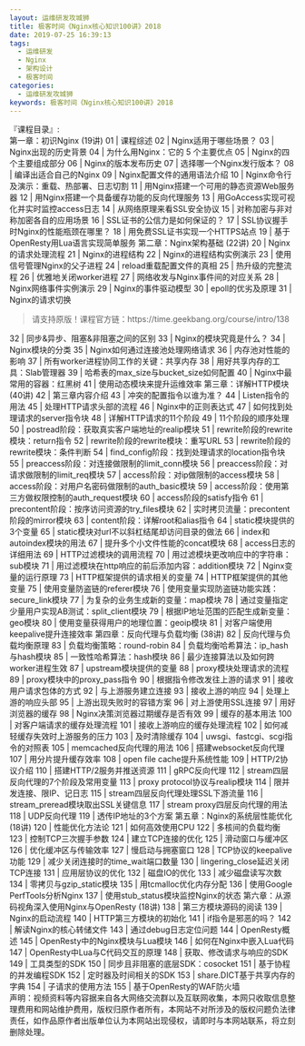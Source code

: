 ```yaml
---
layout: 运维研发攻城狮
title: 极客时间《Nginx核心知识100讲》2018        
date: 2019-07-25 16:39:13
tags:
  - 运维研发
  - Nginx
  - 架构设计
  - 极客时间
categories:
  - 运维研发攻城狮
keywords: 极客时间《Nginx核心知识100讲》2018        
---
```

『课程目录』:  
第一章：初识Nginx (19讲)
01 | 课程综述
02 | Nginx适用于哪些场景？
03 | Nginx出现的历史背景
04 | 为什么用Nginx：它的 5 个主要优点
05 | Nginx的四个主要组成部分
06 | Nginx的版本发布历史
07 | 选择哪一个Nginx发行版本？
08 | 编译出适合自己的Nginx
09 | Nginx配置文件的通用语法介绍
10 | Nginx命令行及演示：重载、热部署、日志切割
11 | 用Nginx搭建一个可用的静态资源Web服务器
12 | 用Nginx搭建一个具备缓存功能的反向代理服务
13 | 用GoAccess实现可视化并实时监控access日志
14 | 从网络原理来看SSL安全协议
15 | 对称加密与非对称加密各自的应用场景
16 | SSL证书的公信力是如何保证的？
17 | SSL协议握手时Nginx的性能瓶颈在哪里？
18 | 用免费SSL证书实现一个HTTPS站点
19 | 基于OpenResty用Lua语言实现简单服务
第二章：Nginx架构基础 (22讲)
20 | Nginx的请求处理流程
21 | Nginx的进程结构
22 | Nginx的进程结构实例演示
23 | 使用信号管理Nginx的父子进程
24 | reload重载配置文件的真相
25 | 热升级的完整流程
26 | 优雅地关闭worker进程
27 | 网络收发与Nginx事件间的对应关系
28 | Nginx网络事件实例演示
29 | Nginx的事件驱动模型
30 | epoll的优劣及原理
31 | Nginx的请求切换
<!-- more -->   
<blockquote class="blockquote-center">
请支持原版！课程官方链：https://time.geekbang.org/course/intro/138</blockquote>
</blockquote>
32 | 同步&异步、阻塞&非阻塞之间的区别
33 | Nginx的模块究竟是什么？
34 | Nginx模块的分类
35 | Nginx如何通过连接池处理网络请求
36 | 内存池对性能的影响
37 | 所有worker进程协同工作的关键：共享内存
38 | 用好共享内存的工具：Slab管理器
39 | 哈希表的max_size与bucket_size如何配置
40 | Nginx中最常用的容器：红黑树
41 | 使用动态模块来提升运维效率
第三章：详解HTTP模块 (40讲)
42 | 第三章内容介绍
43 | 冲突的配置指令以谁为准？
44 | Listen指令的用法
45 | 处理HTTP请求头部的流程
46 | Nginx中的正则表达式
47 | 如何找到处理请求的server指令块
48 | 详解HTTP请求的11个阶段
49 | 11个阶段的顺序处理
50 | postread阶段：获取真实客户端地址的realip模块
51 | rewrite阶段的rewrite模块：return指令
52 | rewrite阶段的rewrite模块：重写URL
53 | rewrite阶段的rewrite模块：条件判断
54 | find_config阶段：找到处理请求的location指令块
55 | preaccess阶段：对连接做限制的limit_conn模块
56 | preaccess阶段：对请求做限制的limit_req模块
57 | access阶段：对ip做限制的access模块
58 | access阶段：对用户名密码做限制的auth_basic模块
59 | access阶段：使用第三方做权限控制的auth_request模块
60 | access阶段的satisfy指令
61 | precontent阶段：按序访问资源的try_files模块
62 | 实时拷贝流量：precontent阶段的mirror模块
63 | content阶段：详解root和alias指令
64 | static模块提供的3个变量
65 | static模块对url不以斜杠结尾却访问目录的做法
66 | index和autoindex模块的用法
67 | 提升多个小文件性能的concat模块
68 | access日志的详细用法
69 | HTTP过滤模块的调用流程
70 | 用过滤模块更改响应中的字符串：sub模块
71 | 用过滤模块在http响应的前后添加内容：addition模块
72 | Nginx变量的运行原理
73 | HTTP框架提供的请求相关的变量
74 | HTTP框架提供的其他变量
75 | 使用变量防盗链的referer模块
76 | 使用变量实现防盗链功能实践：secure_link模块
77 | 为复杂的业务生成新的变量：map模块
78 | 通过变量指定少量用户实现AB测试：split_client模块
79 | 根据IP地址范围的匹配生成新变量：geo模块
80 | 使用变量获得用户的地理位置：geoip模块
81 | 对客户端使用keepalive提升连接效率
第四章：反向代理与负载均衡 (38讲)
82 | 反向代理与负载均衡原理
83 | 负载均衡策略：round-robin
84 | 负载均衡哈希算法：ip_hash与hash模块
85 | 一致性哈希算法：hash模块
86 | 最少连接算法以及如何跨worker进程生效
87 | upstream模块提供的变量
88 | proxy模块处理请求的流程
89 | proxy模块中的proxy_pass指令
90 | 根据指令修改发往上游的请求
91 | 接收用户请求包体的方式
92 | 与上游服务建立连接
93 | 接收上游的响应
94 | 处理上游的响应头部
95 | 上游出现失败时的容错方案
96 | 对上游使用SSL连接
97 | 用好浏览器的缓存
98 | Nginx决策浏览器过期缓存是否有效
99 | 缓存的基本用法
100 | 对客户端请求的缓存处理流程
101 | 接收上游响应的缓存处理流程
102 | 如何减轻缓存失效时上游服务的压力
103 | 及时清除缓存
104 | uwsgi、fastcgi、scgi指令的对照表
105 | memcached反向代理的用法
106 | 搭建websocket反向代理
107 | 用分片提升缓存效率
108 | open file cache提升系统性能
109 | HTTP/2协议介绍
110 | 搭建HTTP/2服务并推送资源
111 | gRPC反向代理
112 | stream四层反向代理的7个阶段及常用变量
113 | proxy protocol协议与realip模块
114 | 限并发连接、限IP、记日志
115 | stream四层反向代理处理SSL下游流量
116 | stream_preread模块取出SSL关键信息
117 | stream proxy四层反向代理的用法
118 | UDP反向代理
119 | 透传IP地址的3个方案
第五章：Nginx的系统层性能优化 (18讲)
120 | 性能优化方法论
121 | 如何高效使用CPU
122 | 多核间的负载均衡
123 | 控制TCP三次握手参数
124 | 建立TCP连接的优化
125 | 滑动窗口与缓冲区
126 | 优化缓冲区与传输效率
127 | 慢启动与拥塞窗口
128 | TCP协议的keepalive功能
129 | 减少关闭连接时的time_wait端口数量
130 | lingering_close延迟关闭TCP连接
131 | 应用层协议的优化
132 | 磁盘IO的优化
133 | 减少磁盘读写次数
134 | 零拷贝与gzip_static模块
135 | 用tcmalloc优化内存分配
136 | 使用Google PerfTools分析Nginx
137 | 使用stub_status模块监控Nginx的状态
第六章：从源码视角深入使用Nginx与OpenResty (18讲)
138 | 第三方模块源码的阅读
139 | Nginx的启动流程
140 | HTTP第三方模块的初始化
141 | if指令是邪恶的吗？
142 | 解读Nginx的核心转储文件
143 | 通过debug日志定位问题
144 | OpenResty概述
145 | OpenResty中的Nginx模块与Lua模块
146 | 如何在Nginx中嵌入Lua代码
147 | OpenResty中Lua与C代码交互的原理
148 | 获取、修改请求与响应的SDK
149 | 工具类型的SDK
150 | 同步且非阻塞的底层SDK：cosocket
151 | 基于协程的并发编程SDK
152 | 定时器及时间相关的SDK
153 | share.DICT基于共享内存的字典
154 | 子请求的使用方法
155 | 基于OpenResty的WAF防火墙


<div class="post-copyright">
    <div class="post-copyright__author">
      <span class="post-copyright-meta">声明：视频资料等内容据来自各大网络交流群以及互联网收集，本网只收取信息整理费用和网站维护费用，版权归原作者所有，本网站不对所涉及的版权问题负法律责任，如作品原作者出版单位认为本网站出现侵权，请即时与本网站联系，将立刻删除处理。 </span>
    </div>
</div>

<blockquote class="blockquote-center">

</blockquote>

